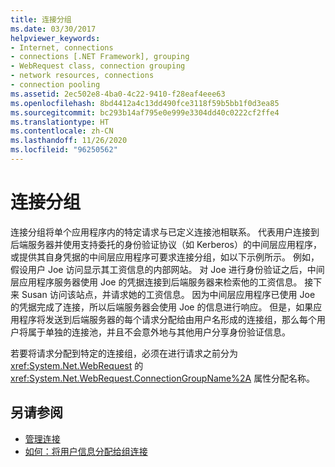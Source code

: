 ```yaml
---
title: 连接分组
ms.date: 03/30/2017
helpviewer_keywords:
- Internet, connections
- connections [.NET Framework], grouping
- WebRequest class, connection grouping
- network resources, connections
- connection pooling
ms.assetid: 2ec502e8-4ba0-4c22-9410-f28eaf4eee63
ms.openlocfilehash: 8bd4412a4c13dd490fce3118f59b5bb1f0d3ea85
ms.sourcegitcommit: bc293b14af795e0e999e3304dd40c0222cf2ffe4
ms.translationtype: HT
ms.contentlocale: zh-CN
ms.lasthandoff: 11/26/2020
ms.locfileid: "96250562"
---
```

# <a name="connection-grouping"></a>连接分组

连接分组将单个应用程序内的特定请求与已定义连接池相联系。 代表用户连接到后端服务器并使用支持委托的身份验证协议（如 Kerberos）的中间层应用程序，或提供其自身凭据的中间层应用程序可要求连接分组，如以下示例所示。 例如，假设用户 Joe 访问显示其工资信息的内部网站。 对 Joe 进行身份验证之后，中间层应用程序服务器使用 Joe 的凭据连接到后端服务器来检索他的工资信息。 接下来 Susan 访问该站点，并请求她的工资信息。 因为中间层应用程序已使用 Joe 的凭据完成了连接，所以后端服务器会使用 Joe 的信息进行响应。 但是，如果应用程序将发送到后端服务器的每个请求分配给由用户名形成的连接组，那么每个用户将属于单独的连接池，并且不会意外地与其他用户分享身份验证信息。  
  
 若要将请求分配到特定的连接组，必须在进行请求之前分为 <xref:System.Net.WebRequest> 的 <xref:System.Net.WebRequest.ConnectionGroupName%2A> 属性分配名称。  
  
## <a name="see-also"></a>另请参阅

- [管理连接](managing-connections.md)
- [如何：将用户信息分配给组连接](how-to-assign-user-information-to-group-connections.md)
